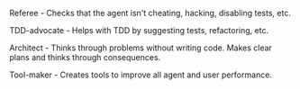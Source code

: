 Referee - Checks that the agent isn't cheating, hacking, disabling tests, etc.

TDD-advocate - Helps with TDD by suggesting tests, refactoring, etc.

Architect - Thinks through problems without writing code. Makes clear plans and thinks through consequences.

Tool-maker - Creates tools to improve all agent and user performance.
